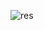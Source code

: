 ![res](https://github.com/alighalebx/iAcademy/assets/54572321/38760eef-7745-4f56-8b03-c1e951beb512)
